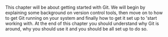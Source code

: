 This chapter will be about getting started with Git.
We will begin by explaining some background on version
control tools, then move on to how to get Git running
 on your system and finally how to get it set up to 'start
 working with. At the end of this chapter you should
 understand why Git is around, why you should use it
 and you 
 should be all set up to do so.
